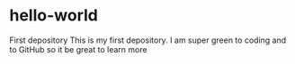 # hello-world
First depository
This is my first depository. I am super green to coding and to GitHub so it be great to learn more
